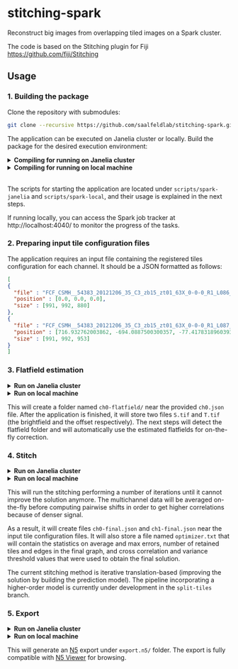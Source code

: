 # stitching-spark
Reconstruct big images from overlapping tiled images on a Spark cluster.

The code is based on the Stitching plugin for Fiji https://github.com/fiji/Stitching

## Usage

### 1. Building the package

Clone the repository with submodules:

```bash
git clone --recursive https://github.com/saalfeldlab/stitching-spark.git 
```

The application can be executed on Janelia cluster or locally. Build the package for the desired execution environment:

<details>
<summary><b>Compiling for running on Janelia cluster</b></summary>

```bash
mvn clean package
```
</details>

<details>
<summary><b>Compiling for running on local machine</b></summary>

```bash
mvn clean package -Pspark-local
```
</details>
<br/>

The scripts for starting the application are located under `scripts/spark-janelia` and `scripts/spark-local`, and their usage is explained in the next steps.

If running locally, you can access the Spark job tracker at http://localhost:4040/ to monitor the progress of the tasks.


### 2. Preparing input tile configuration files

The application requires an input file containing the registered tiles configuration for each channel. It should be a JSON formatted as follows:

```json
[
{
  "file" : "FCF_CSMH__54383_20121206_35_C3_zb15_zt01_63X_0-0-0_R1_L086_20130108192758780.lsm.tif",
  "position" : [0.0, 0.0, 0.0],
  "size" : [991, 992, 880]
},
{
  "file" : "FCF_CSMH__54383_20121206_35_C3_zb15_zt01_63X_0-0-0_R1_L087_20130108192825183.lsm.tif",
  "position" : [716.932762003862, -694.0887500300357, -77.41783189603937],
  "size" : [991, 992, 953]
}
]
```

### 3. Flatfield estimation

<details>
<summary><b>Run on Janelia cluster</b></summary>

```bash
./flatfield.sh <number of cluster nodes> -i ch0.json
```
</details>

<details>
<summary><b>Run on local machine</b></summary>

```bash
python flatfield.py -i ch0.json
```
</details>

This will create a folder named `ch0-flatfield/` near the provided `ch0.json` file. After the application is finished, it will store two files `S.tif` and `T.tif` (the brightfield and the offset respectively).
The next steps will detect the flatfield folder and will automatically use the estimated flatfields for on-the-fly correction.

### 4. Stitch

<details>
<summary><b>Run on Janelia cluster</b></summary>

```bash
./stitch.sh <number of cluster nodes> -i ch0.json -i ch1.json
```
</details>

<details>
<summary><b>Run on local machine</b></summary>

```bash
python stitch.py -i ch0.json -i ch1.json
```
</details>

This will run the stitching performing a number of iterations until it cannot improve the solution anymore. The multichannel data will be averaged on-the-fly before computing pairwise shifts in order to get higher correlations because of denser signal.

As a result, it will create files `ch0-final.json` and `ch1-final.json` near the input tile configuration files.
It will also store a file named `optimizer.txt` that will contain the statistics on average and max errors, number of retained tiles and edges in the final graph, and cross correlation and variance threshold values that were used to obtain the final solution.

The current stitching method is iterative translation-based (improving the solution by building the prediction model).
The pipeline incorporating a higher-order model is currently under development in the `split-tiles` branch.

### 5. Export

<details>
<summary><b>Run on Janelia cluster</b></summary>

```bash
./export.sh <number of cluster nodes> -i ch0-final.json -i ch1-final.json
```
</details>

<details>
<summary><b>Run on local machine</b></summary>

```bash
python export-local.py -i ch0-final.json -i ch1-final.json
```
</details>

This will generate an [N5](https://github.com/saalfeldlab/n5) export under `export.n5/` folder. The export is fully compatible  with [N5 Viewer](https://github.com/saalfeldlab/n5-viewer) for browsing.
